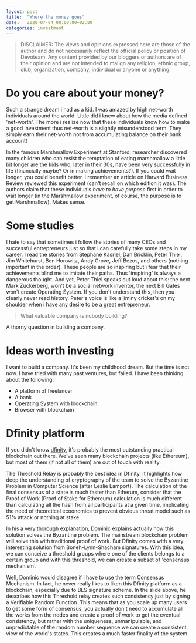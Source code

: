 ```yaml
---
layout: post
title:  "Where the money goes"
date:   2020-07-04 00:00:00+02:00
categories: investment
---
```

> DISCLAIMER: The views and opinions expressed here are those of the author and do not necessarily reflect the official policy or position of Devoteam. Any content provided by our bloggers or authors are of their opinion and are not intended to malign any religion, ethnic group, club, organization, company, individual or anyone or anything.



# Do you care about your money?
Such a strange dream i had as a kid. I was amazed by high net-worth individuals around the world. Little did i knew about how the media defined 'net-worth'. The more i realize now that these individuals know how to make a good investment thus net-worth is a slightly misunderstood term. They simply earn their net-worth not from accumulating balance on their bank account!

In the famous Marshmallow Experiment at Stanford, researcher discovered many children who can resist the temptation of eating  marshmallow a little bit longer are the kids who, later in their 30s, have been very successfully in life (financially maybe? Or in making achievements?). 
If you could wait longer, you could benefit better. I remember an article on Harvard Business Review reviewed this experiment (can't recall on which edition it was). The authors claim that these individuals *have to have purpose* first in order to wait longer (in the Marshmallow experiment, of course, the purpose is to get Marshmallow).
Makes sense. 

# Some studies
I hate to say that sometimes i follow the stories of many CEOs and successful entrepreneurs just so that i can carefully take some steps in my career. I read the stories from Stephane Kasriel, Dan Bricklin, Peter Thiel, Jim Whitehurst, Ben Horowitz, Andy Grove, Jeff Bezos, and others (nothing important in the order). 
These people are so inspiring but i fear that their achievements blind me to imitate their paths. Thus 'inspiring' is always a dangerous thought. And yet, Peter Thiel speaks out loud about this: the next Mark Zuckerberg, won't be a social network inventor, the next Bill Gates won't create Operating System. If you don't understand this, then you clearly never read history. 
Peter's voice is like a jiminy cricket's on my shoulder when i have any desire to be a great entrepreneur. 
> What valuable company is nobody building?

A thorny question in building a company.
# Ideas worth investing
I want to build a company. It's been my childhood dream. But the time is not now. I have tried with many past ventures, but failed. I have been thinking about the following: 
 - A platform of freelancer
 - A bank
 - Operating System with blockchain
 - Browser with blockchain

# Dfinity platform
If you didn't know [dfinity](https://dfinity.org/), it's probably the most outstanding practical blockchain out there. We've seen many blockchain projects (like Ethereum), but most of them (if not all of them) are out of touch with reality. 

The Threshold Relay is probably the best idea in Dfinity. It highlights how deep the understanding of cryptography of the team to solve the Byzantine Problem in Computer Science (after Leslie Lamport). The calculation of the final consensus of a state is much faster than Etherum, consider that the Proof of Work (Proof of Stake for Ethereum) calculation is much different than calculating all the hash from all participants at a given time, implicating the need of theoretical ecoonomics to prevent obvious threat model such as 51% attack or nothing at stake. 

In his a very thorough [explanation](https://assets.ctfassets.net/ywqk17d3hsnp/3alhREtaSkgaw2c0KAoYWE/57fada4d99a208a8dc31e37efabb6257/intro-dfinity-crypto.pdf), Dominic explains actually how this solution solves the Byzantine problem. The mainstream blockchain problem will solve this with traditional proof of work. But Dfinity comes with a very interesting solution from Boneh-Lynn-Shacham signatures. With this idea, we can conceive a threshold groups where one of the clients belongs to a certain group and with this threshold, we can create a subset of 'consensus mechanism'.

Well, Dominic would disagree if i have to use the term Consensus Mechanism. In fact, he never really likes to liken this Dfinity platform as a blockchain, especially due to BLS signature scheme. In the slide above, he describes how this Threshold relay creates such consistency just by signing a Verifiable Random Function. This means that as you scale up many users to get some form of consensus, you actually don't need to accumulate all the works from the nodes and create a proof of work to get the eventual consistency, but rather with the uniqueness, unmanipulable, and unpredictable of the random number sequence we can create a consistent view of the world's states.
This creates a much faster finality of the system.